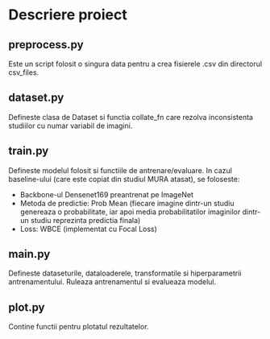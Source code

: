 # Descriere proiect

## preprocess.py
Este un script folosit o singura data pentru a crea fisierele .csv din directorul csv_files.

## dataset.py
Defineste clasa de Dataset si functia collate_fn care rezolva inconsistenta studiilor cu numar variabil de imagini.

## train.py
Defineste modelul folosit si functiile de antrenare/evaluare. In cazul baseline-ului (care este copiat din studiul MURA atasat), se foloseste:
- Backbone-ul Densenet169 preantrenat pe ImageNet
- Metoda de predictie: Prob Mean (fiecare imagine dintr-un studiu genereaza o probabilitate, iar apoi media probabilitatilor imaginilor dintr-un studiu reprezinta predictia finala)
- Loss: WBCE (implementat cu Focal Loss)

## main.py
Defineste dataseturile, dataloaderele, transformatile si hiperparametrii antrenamentului. Ruleaza antrenamentul si evalueaza modelul.

## plot.py
Contine functii pentru plotatul rezultatelor.


